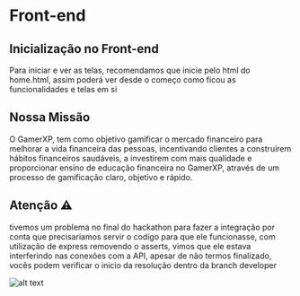 # Front-end

## Inicialização no Front-end 

Para iniciar e ver as telas, recomendamos que inicie pelo html do home.html, assim poderá ver desde o começo como ficou as funcionalidades e telas em si

## Nossa Missão

O GamerXP, tem como objetivo gamificar o mercado financeiro para melhorar a vida financeira das pessoas,
incentivando clientes a construírem hábitos financeiros saudáveis, a investirem com mais qualidade e proporcionar
ensino de educação financeira no GamerXP, através de um processo de gamificação claro, objetivo e rápido.

## Atenção	:warning:	

tivemos um problema no final do hackathon para fazer a integração por conta que precisariamos servir o codigo para que ele funcionasse, com utilização
de express removendo o asserts, vimos que ele estava interferindo nas conexões com a API, apesar de não termos finalizado, vocês podem verificar o inicio da 
resolução dentro da branch developer

![alt text](https://user-images.githubusercontent.com/34607779/154868867-49d0d522-c5d9-4836-b441-0ae4ca4b5ae9.png)


